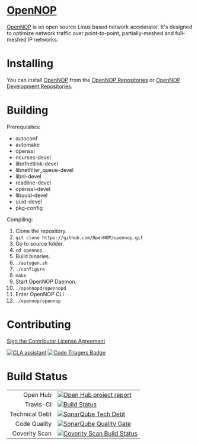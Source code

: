 [OpenNOP][]
===========
[OpenNOP][] is an open source Linux based network accelerator. It's designed to optimize network traffic over point-to-point, partially-meshed and full-meshed IP networks.

Installing
==================
You can install [OpenNOP][] from the [OpenNOP Repositories][] or [OpenNOP Development Repositories][].

Building
================
Prerequisites:

* autoconf
* automake
* openssl
* ncurses-devel
* libnfnetlink-devel
* libnetfilter_queue-devel
* libnl-devel
* readline-devel
* openssl-devel
* libuuid-devel
* uuid-devel
* pkg-config

Compiling:

1. Clone the repository.
 1. `git clone https://github.com/OpenNOP/opennop.git`
2. Go to source folder.
 1. `cd opennop`
3. Build binaries.
 1. `./autogen.sh`
 2. `./configure`
 3. `make`
4. Start OpenNOP Daemon.
 1. `./opennopd/opennopd`
5. Enter OpenNOP CLI
 1. `./opennop/opennop`


Contributing
=======================
[Sign the Contributor License Agreement][]

[![CLA assistant](https://cla-assistant.io/readme/badge/OpenNOP/opennop)](https://cla-assistant.io/OpenNOP/opennop)
[![Code Triagers Badge](https://www.codetriage.com/opennop/opennop/badges/users.svg)](https://www.codetriage.com/opennop/opennop)

Build Status
=======================
|       |       |
| ----: | :---- |
| Open Hub | [![Open Hub project report](https://www.openhub.net/p/opennop/widgets/project_thin_badge.gif)](https://www.openhub.net/p/opennop) |
| Travis-CI | [![Build Status](https://travis-ci.org/OpenNOP/opennop.svg)](https://travis-ci.org/OpenNOP/opennop) |
| Technical Debt | [![SonarQube Tech Debt](https://img.shields.io/sonar/https/sonarqube.com/opennop/tech_debt.svg)](https://sonarqube.com/overview?id=opennop) |
| Code Quality | [![SonarQube Quality Gate](https://sonarqube.com/api/badges/gate?key=opennop&blinking=true)](https://sonarqube.com/overview?id=opennop) |
| Coverity Scan | <a href="https://scan.coverity.com/projects/opennop"><img alt="Coverity Scan Build Status" src="https://scan.coverity.com/projects/809/badge.svg"/></a> |

[OpenNOP]:                                   http://www.opennop.org/
[Sign the Contributor License Agreement]:    https://cla-assistant.io/OpenNOP/opennop
[OpenNOP Repositories]:                      https://build.opensuse.org/project/repositories/network:opennop
[OpenNOP Development Repositories]:          https://build.opensuse.org/project/repositories/network:opennop:devel
